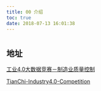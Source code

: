 ```yaml
---
title: 00 介绍
toc: true
date: 2018-07-13 16:01:38
---
```



#

## 地址

[工业4.0大数据竞赛－制造业质量控制 ](https://market.tianchi.aliyun.com/outsource/offer/projectdetails.htm?spm=0.0.0.0.4X6BsZ&id=12&_is_login_redirect=true&accounttraceid=9614c4d8-b2ff-4284-891a-0efef6da0c96)




[TianChi-Industry4.0-Competition](https://github.com/wepe/TianChi-Industry4.0-Competition)

